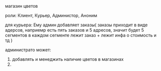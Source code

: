 магазин цветов


роли: Клиент, Курьер, Администор, Аноним


для курьера: 
Ему админ добавляет заказы(
заказы приходит в виде адерсов, наприемр
есть пять заказов и 5 адресов, значит будет 5 сегментов
в каждом сегменте лежит заказ + лежит инфа о стоимость и тд
)

администрато может:
1. добавлять и менеджить наличие цветов в магазинах
2. 